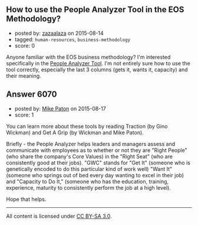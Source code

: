 ## How to use the People Analyzer Tool in the EOS Methodology?

- posted by: [zazaalaza](https://stackexchange.com/users/4672194/zazaalaza) on 2015-08-14
- tagged: `human-resources`, `business-methodology`
- score: 0

Anyone familiar with the EOS business methodology? I'm interested specifically in the [People Analyzer Tool](http://eosworldwide.com/people/).
I'm not entirely sure how to use the tool correctly, especially the last 3 columns (gets it, wants it, capacity) and their meaning.


## Answer 6070

- posted by: [Mike Paton](https://stackexchange.com/users/6801454/mike-paton) on 2015-08-17
- score: 1

You can learn more about these tools by reading Traction (by Gino Wickman) and Get A Grip (by Wickman and Mike Paton). 

Briefly - the People Analyzer helps leaders and managers assess and communicate with employees as to whether or not they are "Right People" (who share the company's Core Values) in the "Right Seat" (who are consistently good at their jobs). "GWC" stands for "Get It" (someone who is genetically encoded to do this particular kind of work well) "Want It" (someone who springs out of bed every day wanting to excel in their job) and "Capacity to Do It," (someone who has the education, training, experience, maturity to consistently perform the job at a high level). 

Hope that helps. 



---

All content is licensed under [CC BY-SA 3.0](https://creativecommons.org/licenses/by-sa/3.0/).
